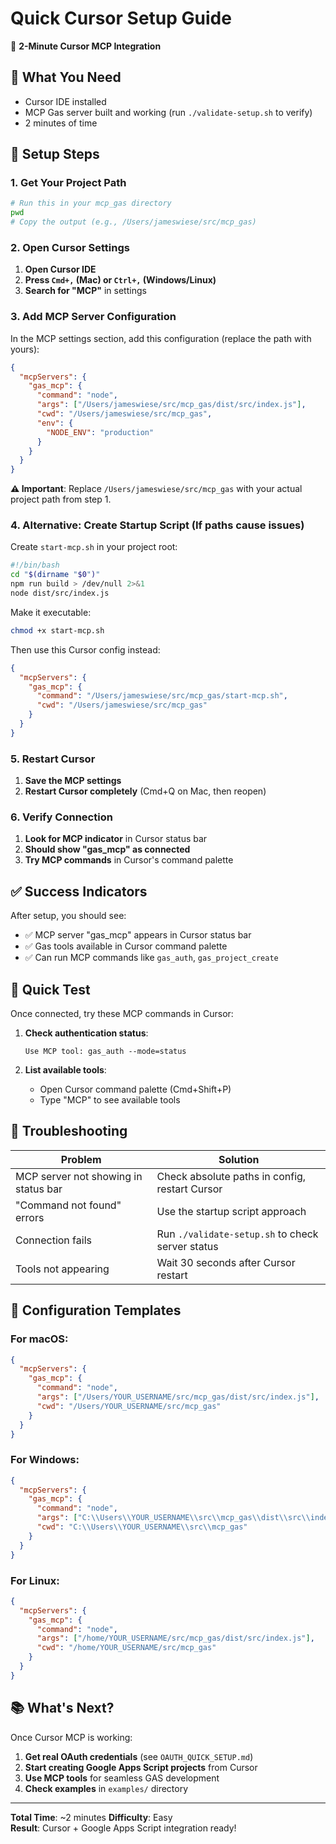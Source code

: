 # Quick Cursor Setup Guide

🚀 **2-Minute Cursor MCP Integration**

## 📝 What You Need
- Cursor IDE installed
- MCP Gas server built and working (run `./validate-setup.sh` to verify)
- 2 minutes of time

## 🔧 Setup Steps

### 1. Get Your Project Path
```bash
# Run this in your mcp_gas directory
pwd
# Copy the output (e.g., /Users/jameswiese/src/mcp_gas)
```

### 2. Open Cursor Settings
1. **Open Cursor IDE**
2. **Press `Cmd+,` (Mac) or `Ctrl+,` (Windows/Linux)**
3. **Search for "MCP"** in settings

### 3. Add MCP Server Configuration

In the MCP settings section, add this configuration (replace the path with yours):

```json
{
  "mcpServers": {
    "gas_mcp": {
      "command": "node",
      "args": ["/Users/jameswiese/src/mcp_gas/dist/src/index.js"],
      "cwd": "/Users/jameswiese/src/mcp_gas",
      "env": {
        "NODE_ENV": "production"
      }
    }
  }
}
```

**⚠️ Important**: Replace `/Users/jameswiese/src/mcp_gas` with your actual project path from step 1.

### 4. Alternative: Create Startup Script (If paths cause issues)

Create `start-mcp.sh` in your project root:
```bash
#!/bin/bash
cd "$(dirname "$0")"
npm run build > /dev/null 2>&1
node dist/src/index.js
```

Make it executable:
```bash
chmod +x start-mcp.sh
```

Then use this Cursor config instead:
```json
{
  "mcpServers": {
    "gas_mcp": {
      "command": "/Users/jameswiese/src/mcp_gas/start-mcp.sh",
      "cwd": "/Users/jameswiese/src/mcp_gas"
    }
  }
}
```

### 5. Restart Cursor
1. **Save the MCP settings**
2. **Restart Cursor completely** (Cmd+Q on Mac, then reopen)

### 6. Verify Connection
1. **Look for MCP indicator** in Cursor status bar
2. **Should show "gas_mcp" as connected**
3. **Try MCP commands** in Cursor's command palette

## ✅ **Success Indicators**

After setup, you should see:
- ✅ MCP server "gas_mcp" appears in Cursor status bar
- ✅ Gas tools available in Cursor command palette
- ✅ Can run MCP commands like `gas_auth`, `gas_project_create`

## 🎯 **Quick Test**

Once connected, try these MCP commands in Cursor:

1. **Check authentication status**:
   ```
   Use MCP tool: gas_auth --mode=status
   ```

2. **List available tools**:
   - Open Cursor command palette (Cmd+Shift+P)
   - Type "MCP" to see available tools

## 🚫 **Troubleshooting**

| Problem | Solution |
|---------|----------|
| MCP server not showing in status bar | Check absolute paths in config, restart Cursor |
| "Command not found" errors | Use the startup script approach |
| Connection fails | Run `./validate-setup.sh` to check server status |
| Tools not appearing | Wait 30 seconds after Cursor restart |

## 🔄 **Configuration Templates**

### For macOS:
```json
{
  "mcpServers": {
    "gas_mcp": {
      "command": "node",
      "args": ["/Users/YOUR_USERNAME/src/mcp_gas/dist/src/index.js"],
      "cwd": "/Users/YOUR_USERNAME/src/mcp_gas"
    }
  }
}
```

### For Windows:
```json
{
  "mcpServers": {
    "gas_mcp": {
      "command": "node",
      "args": ["C:\\Users\\YOUR_USERNAME\\src\\mcp_gas\\dist\\src\\index.js"],
      "cwd": "C:\\Users\\YOUR_USERNAME\\src\\mcp_gas"
    }
  }
}
```

### For Linux:
```json
{
  "mcpServers": {
    "gas_mcp": {
      "command": "node", 
      "args": ["/home/YOUR_USERNAME/src/mcp_gas/dist/src/index.js"],
      "cwd": "/home/YOUR_USERNAME/src/mcp_gas"
    }
  }
}
```

## 📚 **What's Next?**

Once Cursor MCP is working:

1. **Get real OAuth credentials** (see `OAUTH_QUICK_SETUP.md`)
2. **Start creating Google Apps Script projects** from Cursor
3. **Use MCP tools** for seamless GAS development
4. **Check examples** in `examples/` directory

---

**Total Time**: ~2 minutes
**Difficulty**: Easy  
**Result**: Cursor + Google Apps Script integration ready! 